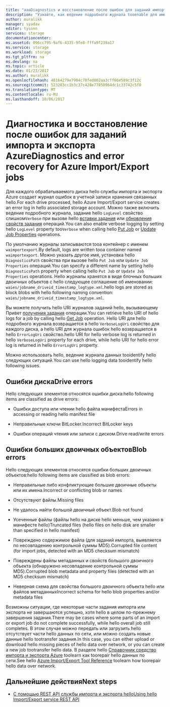 ```yaml
---
title: "aaaDiagnostics и восстановление после ошибок для заданий импорта и экспорта Azure | Документы Microsoft"
description: "Узнайте, как ведение подробного журнала tooenable для импорта и экспорта Microsoft Azure службы заданий."
author: muralikk
manager: syadav
editor: tysonn
services: storage
documentationcenter: 
ms.assetid: 096cc795-9af6-4335-9fe8-fffa9f239a17
ms.service: storage
ms.workload: storage
ms.tgt_pltfrm: na
ms.devlang: na
ms.topic: article
ms.date: 01/23/2017
ms.author: muralikk
ms.openlocfilehash: 48164279e7904c78fed802aa3cff66e589c3f12c
ms.sourcegitcommit: 523283cc1b3c37c428e77850964dc1c33742c5f0
ms.translationtype: MT
ms.contentlocale: ru-RU
ms.lasthandoff: 10/06/2017
---
```

# <a name="diagnostics-and-error-recovery-for-azure-importexport-jobs"></a><span data-ttu-id="c513e-103">Диагностика и восстановление после ошибок для заданий импорта и экспорта Azure</span><span class="sxs-lookup"><span data-stu-id="c513e-103">Diagnostics and error recovery for Azure Import/Export jobs</span></span>
<span data-ttu-id="c513e-104">Для каждого обрабатываемого диска hello службы импорта и экспорта Azure создает журнал ошибок в учетной записи хранения связанных hello.</span><span class="sxs-lookup"><span data-stu-id="c513e-104">For each drive processed, hello Azure Import/Export service creates an error log in hello associated storage account.</span></span> <span data-ttu-id="c513e-105">Можно также включить ведение подробного журнала, задание hello `LogLevel` свойство слишком`Verbose` при вызове hello [вставки задания](/rest/api/storageimportexport/jobs#Jobs_CreateOrUpdate) или [обновления свойств задания](/rest/api/storageimportexport/jobs#Jobs_Update) операций.</span><span class="sxs-lookup"><span data-stu-id="c513e-105">You can also enable verbose logging by setting hello `LogLevel` property too`Verbose` when calling hello [Put Job](/rest/api/storageimportexport/jobs#Jobs_CreateOrUpdate) or [Update Job Properties](/rest/api/storageimportexport/jobs#Jobs_Update) operations.</span></span>

 <span data-ttu-id="c513e-106">По умолчанию журналы записываются tooa контейнер с именем `waimportexport`.</span><span class="sxs-lookup"><span data-stu-id="c513e-106">By default, logs are written tooa container named `waimportexport`.</span></span> <span data-ttu-id="c513e-107">Можно указать другое имя, установка hello `DiagnosticsPath` свойства при вызове hello `Put Job` или `Update Job Properties` операций.</span><span class="sxs-lookup"><span data-stu-id="c513e-107">You can specify a different name by setting hello `DiagnosticsPath` property when calling hello `Put Job` or `Update Job Properties` operations.</span></span> <span data-ttu-id="c513e-108">Hello журналы хранятся в виде блочных больших двоичных объектов с hello следующее соглашение об именовании: `waies/jobname_driveid_timestamp_logtype.xml`.</span><span class="sxs-lookup"><span data-stu-id="c513e-108">hello logs are stored as block blobs with hello following naming convention: `waies/jobname_driveid_timestamp_logtype.xml`.</span></span>

 <span data-ttu-id="c513e-109">Вы можете получить hello URI журналов заданий hello, вызывающему Привет [получения задания](/rest/api/storageimportexport/jobs#Jobs_Get) операции.</span><span class="sxs-lookup"><span data-stu-id="c513e-109">You can retrieve hello URI of hello logs for a job by calling hello [Get Job](/rest/api/storageimportexport/jobs#Jobs_Get) operation.</span></span> <span data-ttu-id="c513e-110">Hello URI для hello подробного журнала возвращается в hello `VerboseLogUri` свойство для каждого диска, а hello URI для журнала ошибок hello возвращается в hello `ErrorLogUri` свойство.</span><span class="sxs-lookup"><span data-stu-id="c513e-110">hello URI for hello verbose log is returned in hello `VerboseLogUri` property for each drive, while hello URI for hello error log is returned in hello `ErrorLogUri` property.</span></span>

<span data-ttu-id="c513e-111">Можно использовать hello, ведение журнала данных tooidentify hello следующих ситуаций.</span><span class="sxs-lookup"><span data-stu-id="c513e-111">You can use hello logging data tooidentify hello following issues.</span></span>

## <a name="drive-errors"></a><span data-ttu-id="c513e-112">Ошибки диска</span><span class="sxs-lookup"><span data-stu-id="c513e-112">Drive errors</span></span>

<span data-ttu-id="c513e-113">Hello следующих элементов относятся ошибки диска:</span><span class="sxs-lookup"><span data-stu-id="c513e-113">hello following items are classified as drive errors:</span></span>

-   <span data-ttu-id="c513e-114">Ошибки доступа или чтении hello файла манифеста</span><span class="sxs-lookup"><span data-stu-id="c513e-114">Errors in accessing or reading hello manifest file</span></span>

-   <span data-ttu-id="c513e-115">Неправильные ключи BitLocker.</span><span class="sxs-lookup"><span data-stu-id="c513e-115">Incorrect BitLocker keys</span></span>

-   <span data-ttu-id="c513e-116">Ошибки операций чтения или записи с диском.</span><span class="sxs-lookup"><span data-stu-id="c513e-116">Drive read/write errors</span></span>

## <a name="blob-errors"></a><span data-ttu-id="c513e-117">Ошибки больших двоичных объектов</span><span class="sxs-lookup"><span data-stu-id="c513e-117">Blob errors</span></span>

<span data-ttu-id="c513e-118">Hello следующих элементов относятся ошибки больших двоичных объектов:</span><span class="sxs-lookup"><span data-stu-id="c513e-118">hello following items are classified as blob errors:</span></span>

-   <span data-ttu-id="c513e-119">Неправильные либо конфликтующие большие двоичные объекты или их имена.</span><span class="sxs-lookup"><span data-stu-id="c513e-119">Incorrect or conflicting blob or names</span></span>

-   <span data-ttu-id="c513e-120">Отсутствуют файлы.</span><span class="sxs-lookup"><span data-stu-id="c513e-120">Missing files</span></span>

-   <span data-ttu-id="c513e-121">Не удалось найти большой двоичный объект.</span><span class="sxs-lookup"><span data-stu-id="c513e-121">Blob not found</span></span>

-   <span data-ttu-id="c513e-122">Усеченные файлы (файлы hello на диске hello меньше, чем указано в манифесте hello)</span><span class="sxs-lookup"><span data-stu-id="c513e-122">Truncated files (hello files on hello disk are smaller than specified in hello manifest)</span></span>

-   <span data-ttu-id="c513e-123">Повреждено содержимое файла (для заданий импорта, выявляется по несовпадению контрольной суммы MD5).</span><span class="sxs-lookup"><span data-stu-id="c513e-123">Corrupted file content (for import jobs, detected with an MD5 checksum mismatch)</span></span>

-   <span data-ttu-id="c513e-124">Повреждены файлы метаданных и свойств большого двоичного объекта (обнаружено несовпадение контрольной суммы MD5).</span><span class="sxs-lookup"><span data-stu-id="c513e-124">Corrupted blob metadata and property files (detected with an MD5 checksum mismatch)</span></span>

-   <span data-ttu-id="c513e-125">Неверная схема для свойства большого двоичного объекта hello или файлов метаданных</span><span class="sxs-lookup"><span data-stu-id="c513e-125">Incorrect schema for hello blob properties and/or metadata files</span></span>

<span data-ttu-id="c513e-126">Возможны ситуации, где некоторые части задания импорта или экспорта не завершаются успешно, хотя hello в целом по-прежнему завершения задания.</span><span class="sxs-lookup"><span data-stu-id="c513e-126">There may be cases where some parts of an import or export job do not complete successfully, while hello overall job still completes.</span></span> <span data-ttu-id="c513e-127">В этом случае можно передать или загрузить hello отсутствует части hello данных по сети, или можно создать новые данные hello tootransfer задания.</span><span class="sxs-lookup"><span data-stu-id="c513e-127">In this case, you can either upload or download hello missing pieces of hello data over network, or you can create a new job tootransfer hello data.</span></span> <span data-ttu-id="c513e-128">В разделе hello [Справочник средство импорта и экспорта Azure](storage-import-export-tool-how-to-v1.md) toolearn как toorepair hello данных по сети.</span><span class="sxs-lookup"><span data-stu-id="c513e-128">See hello [Azure Import/Export Tool Reference](storage-import-export-tool-how-to-v1.md) toolearn how toorepair hello data over network.</span></span>

## <a name="next-steps"></a><span data-ttu-id="c513e-129">Дальнейшие действия</span><span class="sxs-lookup"><span data-stu-id="c513e-129">Next steps</span></span>

* [<span data-ttu-id="c513e-130">С помощью REST API службы импорта и экспорта hello</span><span class="sxs-lookup"><span data-stu-id="c513e-130">Using hello Import/Export service REST API</span></span>](storage-import-export-using-the-rest-api.md)
